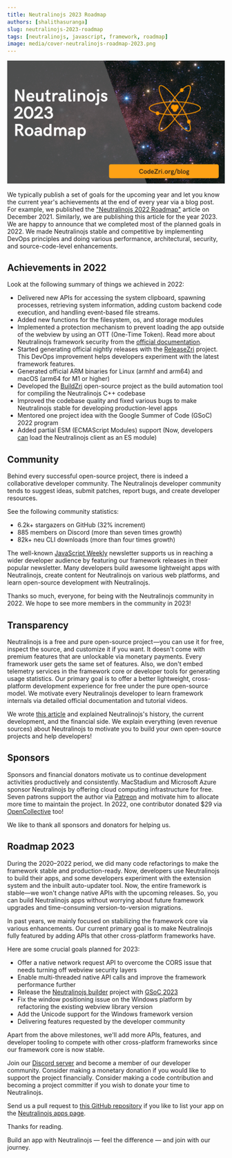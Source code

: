 ```yaml
---
title: Neutralinojs 2023 Roadmap
authors: [shalithasuranga]
slug: neutralinojs-2023-roadmap
tags: [neutralinojs, javascript, framework, roadmap]
image: media/cover-neutralinojs-roadmap-2023.png
---
```


![](media/cover-neutralinojs-roadmap-2023.png)


We typically publish a set of goals for the upcoming year and let you know the current year's achievements at
the end of every year via a blog post. For example, we published
the ["Neutralinojs 2022 Roadmap"](./2021-12-27-neutralinojs-2022-roadmap.md) article on December 2021.
Similarly, we are publishing this article for the year 2023. We are happy to announce that we completed
most of the planned goals in 2022. We made Neutralinojs stable and competitive by implementing
DevOps principles and doing various performance, architectural, security, and source-code-level enhancements.

<!--truncate-->

## Achievements in 2022

Look at the following summary of things we achieved in 2022:

- Delivered new APIs for accessing the system clipboard, spawning processes, retrieving system information,
adding custom backend code execution, and handling event-based file streams. 
- Added new functions for the filesystem, os, and storage modules
- Implemented a protection mechanism to prevent loading the app outside of the webview by using an OTT
(One-Time Token). Read more about Neutralinojs framework security from
the [official documentation](https://neutralino.js.org/docs/contributing/security).
- Started generating official nightly releases with the [ReleaseZri](https://github.com/codezri/releasezri)
project. This DevOps improvement helps developers experiment with the latest framework features.
- Generated official ARM binaries for Linux (armhf and arm64) and macOS (arm64 for M1 or higher)
- Developed the [BuildZri](https://github.com/codezri/buildzri) open-source project as the build automation
tool for compiling the Neutralinojs C++ codebase
- Improved the codebase quality and fixed various bugs to make Neutralinojs stable for developing
production-level apps
- Mentored one project idea with the Google Summer of Code (GSoC) 2022 program
- Added partial ESM (ECMAScript Modules) support (Now, developers
[can](https://github.com/neutralinojs/neutralino.js/issues/58#issuecomment-1353276382) load the Neutralinojs
client as an ES module)

## Community

Behind every successful open-source project, there is indeed a collaborative developer community.
The Neutralinojs developer community tends to suggest ideas, submit patches, report bugs, and create
developer resources.

See the following community statistics:

- 6.2k+ stargazers on GitHub (32% increment)
- 885 members on Discord (more than seven times growth)
- 82k+ neu CLI downloads (more than four times growth)

The well-known [JavaScript Weekly](https://javascriptweekly.com/) newsletter supports us in reaching a
wider developer audience by featuring our framework releases in their popular newsletter.
Many developers build awesome lightweight apps with Neutralinojs, create content for Neutralinojs on
various web platforms, and learn open-source development with Neutralinojs. 

Thanks so much, everyone, for being with the Neutralinojs community in 2022. We hope to see more members
in the community in 2023!

## Transparency

Neutralinojs is a free and pure open-source project &mdash;you can use it for free, inspect the source, and
customize it if you want. It doesn't come with premium features that are unlockable via monetary payments.
Every framework user gets the same set of features. Also, we don't embed telemetry services in the framework
core or developer tools for generating usage statistics. Our primary goal is to offer a better lightweight,
cross-platform development experience for free under the pure open-source model. We motivate every
Neutralinojs developer to learn framework internals via detailed official documentation and tutorial videos.

We wrote [this article](https://neutralino.js.org/docs/contributing/about-neutralinojs) and explained
Neutralinojs's history, the current development, and the financial side. We explain everything
(even revenue sources) about Neutralinojs to motivate you to build your own open-source
projects and help developers!

## Sponsors

Sponsors and financial donators motivate us to continue development activities productively and consistently.
MacStadium and Microsoft Azure sponsor Neutralinojs by offering cloud computing infrastructure for free.
Seven patrons support the author via [Patreon](https://www.patreon.com/shalithasuranga) and motivate him
to allocate more time to maintain the project. In 2022, one contributor donated $29 via
[OpenCollective](https://opencollective.com/neutralinojs) too!

We like to thank all sponsors and donators for helping us.

## Roadmap 2023

During the 2020–2022 period, we did many code refactorings to make the framework stable and production-ready.
Now, developers use Neutralinojs to build their apps, and some developers experiment with the extension
system and the inbuilt auto-updater tool. Now, the entire framework is stable&mdash;we won't change native APIs
with the upcoming releases. So, you can build Neutralinojs apps without worrying about future framework
upgrades and time-consuming version-to-version migrations.

In past years, we mainly focused on stabilizing the framework core via various enhancements.
Our current primary goal is to make Neutralinojs fully featured by adding APIs that other cross-platform
frameworks have.

Here are some crucial goals planned for 2023:

- Offer a native network request API to overcome the CORS issue that needs turning off webview
security layers
- Enable multi-threaded native API calls and improve the framework performance further
- Release the [Neutralinojs builder](https://github.com/neutralinojs-community/neutralinojs-builder) 
project with [GSoC 2023](https://github.com/neutralinojs/gsoc2023)
- Fix the window positioning issue on the Windows platform by refactoring the existing webview library version
- Add the Unicode support for the Windows framework version
- Delivering features requested by the developer community

Apart from the above milestones, we'll add more APIs, features, and developer tooling to compete with
other cross-platform frameworks since our framework core is now stable.

Join our [Discord server](https://discord.gg/cybpp4guTJ) and become a member of our developer community.
Consider making a monetary donation if you would like to support the project financially.
Consider making a code contribution and becoming a project committer if you wish to donate your
time to Neutralinojs.

Send us a pull request to [this GitHub repository](https://github.com/neutralinojs/neutralinojs.github.io)
if you like to list your app on the [Neutralinojs apps page](https://neutralino.js.org/apps/).

Thanks for reading.

Build an app with Neutralinojs &mdash; feel the difference &mdash; and join with our journey.

